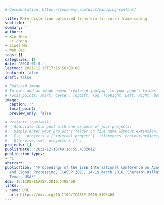 ```yaml
---
# Documentation: https://wowchemy.com/docs/managing-content/

title: Rate-distortion optimized transform for intra-frame coding
subtitle: ''
summary: ''
authors:
- Xin Zhao
- Li Zhang
- Siwei Ma
- Wen Gao
tags: []
categories: []
date: '2010-01-01'
lastmod: 2021-12-15T17:16:56+08:00
featured: false
draft: false

# Featured image
# To use, add an image named `featured.jpg/png` to your page's folder.
# Focal points: Smart, Center, TopLeft, Top, TopRight, Left, Right, BottomLeft, Bottom, BottomRight.
image:
  caption: ''
  focal_point: ''
  preview_only: false

# Projects (optional).
#   Associate this post with one or more of your projects.
#   Simply enter your project's folder or file name without extension.
#   E.g. `projects = ["internal-project"]` references `content/project/deep-learning/index.md`.
#   Otherwise, set `projects = []`.
projects: []
publishDate: '2021-12-15T09:16:55.403201Z'
publication_types:
- '1'
abstract: ''
publication: '*Proceedings of the IEEE International Conference on Acoustics, Speech,
  and Signal Processing, ICASSP 2010, 14-19 March 2010, Sheraton Dallas Hotel, Dallas,
  Texas, USA*'
doi: 10.1109/ICASSP.2010.5495468
links:
- name: URL
  url: https://doi.org/10.1109/ICASSP.2010.5495468
---
```

